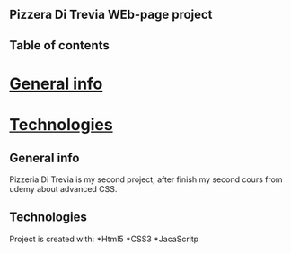 ## Pizzera Di Trevia WEb-page project

## Table of contents 
# [General info](#general-info)
# [Technologies](#technologies)

## General info
Pizzeria Di Trevia is my second project, after finish my second cours from udemy about advanced CSS.

## Technologies
Project is created with:
*Html5
*CSS3
*JacaScritp
